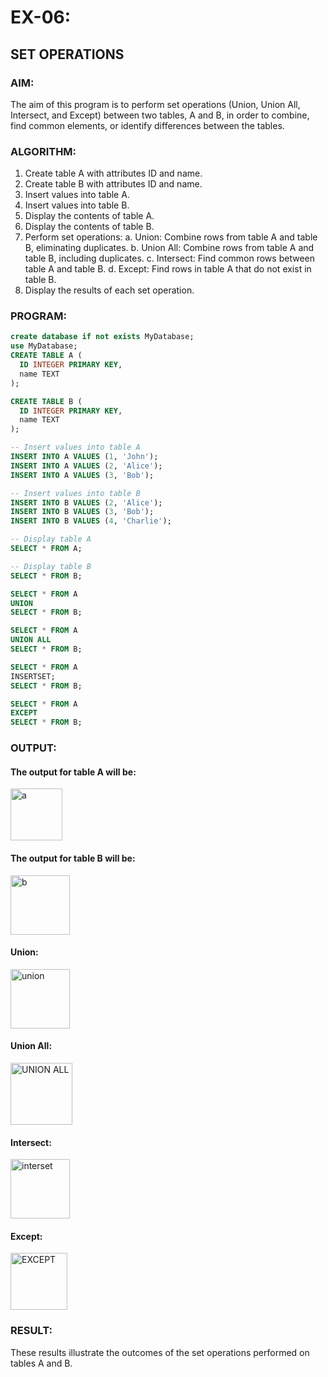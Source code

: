 # EX-06:
## SET OPERATIONS
### AIM:
The aim of this program is to perform set operations (Union, Union All, Intersect, and Except) between two tables, A and B, in order to combine, find common elements, or identify differences between the tables.

### ALGORITHM:
1. Create table A with attributes ID and name.
2. Create table B with attributes ID and name.
3. Insert values into table A.
4. Insert values into table B.
5. Display the contents of table A.
6. Display the contents of table B.
7. Perform set operations:
a. Union: Combine rows from table A and table B, eliminating duplicates.
b. Union All: Combine rows from table A and table B, including duplicates.
c. Intersect: Find common rows between table A and table B.
d. Except: Find rows in table A that do not exist in table B.
8. Display the results of each set operation.

### PROGRAM:
```sql
create database if not exists MyDatabase;
use MyDatabase;
CREATE TABLE A (
  ID INTEGER PRIMARY KEY,
  name TEXT
);

CREATE TABLE B (
  ID INTEGER PRIMARY KEY,
  name TEXT
);

-- Insert values into table A
INSERT INTO A VALUES (1, 'John');
INSERT INTO A VALUES (2, 'Alice');
INSERT INTO A VALUES (3, 'Bob');

-- Insert values into table B
INSERT INTO B VALUES (2, 'Alice');
INSERT INTO B VALUES (3, 'Bob');
INSERT INTO B VALUES (4, 'Charlie');

-- Display table A
SELECT * FROM A;

-- Display table B
SELECT * FROM B;

SELECT * FROM A
UNION
SELECT * FROM B;

SELECT * FROM A
UNION ALL
SELECT * FROM B;

SELECT * FROM A
INSERTSET;
SELECT * FROM B;

SELECT * FROM A
EXCEPT
SELECT * FROM B;
```
### OUTPUT:
#### The output for table A will be:
<img width="83" alt="a" src="https://github.com/KeerthikaNagarajan/EX-06-SQL/assets/93427089/0c9af9a9-5af8-4de1-9cc6-f5743bc4b1f5">

#### The output for table B will be:
<img width="95" alt="b" src="https://github.com/KeerthikaNagarajan/EX-06-SQL/assets/93427089/f0567d86-96c3-4a0a-934d-6edb104ae24a">

#### Union:
<img width="95" alt="union" src="https://github.com/KeerthikaNagarajan/EX-06-SQL/assets/93427089/1a9af464-718e-4d4b-b49c-19865be302a4">

#### Union All:
<img width="99" alt="UNION ALL" src="https://github.com/KeerthikaNagarajan/EX-06-SQL/assets/93427089/7a1919d1-4e27-4db5-b71b-9b5c074dbd8c">

#### Intersect:
<img width="95" alt="interset" src="https://github.com/KeerthikaNagarajan/EX-06-SQL/assets/93427089/de98b06c-4c7d-4151-a8a7-1d9febfaa9bf">

#### Except:
<img width="91" alt="EXCEPT" src="https://github.com/KeerthikaNagarajan/EX-06-SQL/assets/93427089/804c4cf1-a3e7-4ab9-9746-4955e29aa8b7">

### RESULT:
These results illustrate the outcomes of the set operations performed on tables A and B.




